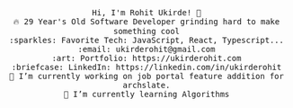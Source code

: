 <!-- <img src="https://raw.githubusercontent.com/ukirderohit/ukirderohit/master/banner.png"/> -->
<!--  <hr></hr> -->
<p align="center">
  <samp>
    Hi, I'm Rohit Ukirde! 👋 <br>
    🔥 29 Year's Old Software Developer grinding hard to make something cool  <br>
    :sparkles: Favorite Tech: JavaScript, React, Typescript... <br>
    :email:	ukirderohit@gmail.com <br>
    :art: Portfolio: https://ukirderohit.com <br>
    :briefcase: LinkedIn: https://linkedin.com/in/ukirderohit <br>
    🔭 I’m currently working on job portal feature addition for archslate. <br>
    🌱 I’m currently learning Algorithms
  </samp>
</p>


